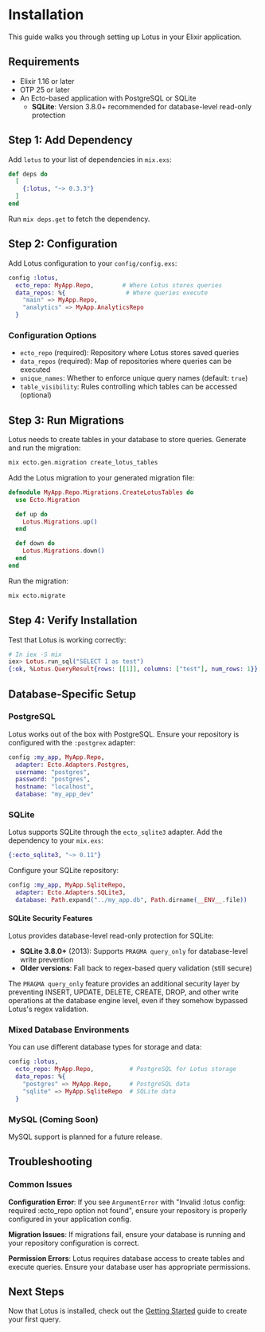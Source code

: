 # Installation

This guide walks you through setting up Lotus in your Elixir application.

## Requirements

- Elixir 1.16 or later
- OTP 25 or later
- An Ecto-based application with PostgreSQL or SQLite
  - **SQLite**: Version 3.8.0+ recommended for database-level read-only protection

## Step 1: Add Dependency

Add `lotus` to your list of dependencies in `mix.exs`:

```elixir
def deps do
  [
    {:lotus, "~> 0.3.3"}
  ]
end
```

Run `mix deps.get` to fetch the dependency.

## Step 2: Configuration

Add Lotus configuration to your `config/config.exs`:

```elixir
config :lotus,
  ecto_repo: MyApp.Repo,        # Where Lotus stores queries
  data_repos: %{                 # Where queries execute
    "main" => MyApp.Repo,
    "analytics" => MyApp.AnalyticsRepo
  }
```

### Configuration Options

- `ecto_repo` (required): Repository where Lotus stores saved queries
- `data_repos` (required): Map of repositories where queries can be executed
- `unique_names`: Whether to enforce unique query names (default: `true`)
- `table_visibility`: Rules controlling which tables can be accessed (optional)

## Step 3: Run Migrations

Lotus needs to create tables in your database to store queries. Generate and run the migration:

```bash
mix ecto.gen.migration create_lotus_tables
```

Add the Lotus migration to your generated migration file:

```elixir
defmodule MyApp.Repo.Migrations.CreateLotusTables do
  use Ecto.Migration

  def up do
    Lotus.Migrations.up()
  end

  def down do
    Lotus.Migrations.down()
  end
end
```

Run the migration:

```bash
mix ecto.migrate
```

## Step 4: Verify Installation

Test that Lotus is working correctly:

```elixir
# In iex -S mix
iex> Lotus.run_sql("SELECT 1 as test")
{:ok, %Lotus.QueryResult{rows: [[1]], columns: ["test"], num_rows: 1}}
```

## Database-Specific Setup

### PostgreSQL

Lotus works out of the box with PostgreSQL. Ensure your repository is configured with the `:postgrex` adapter:

```elixir
config :my_app, MyApp.Repo,
  adapter: Ecto.Adapters.Postgres,
  username: "postgres",
  password: "postgres",
  hostname: "localhost",
  database: "my_app_dev"
```

### SQLite

Lotus supports SQLite through the `ecto_sqlite3` adapter. Add the dependency to your `mix.exs`:

```elixir
{:ecto_sqlite3, "~> 0.11"}
```

Configure your SQLite repository:

```elixir
config :my_app, MyApp.SqliteRepo,
  adapter: Ecto.Adapters.SQLite3,
  database: Path.expand("../my_app.db", Path.dirname(__ENV__.file))
```

#### SQLite Security Features

Lotus provides database-level read-only protection for SQLite:

- **SQLite 3.8.0+** (2013): Supports `PRAGMA query_only` for database-level write prevention
- **Older versions**: Fall back to regex-based query validation (still secure)

The `PRAGMA query_only` feature provides an additional security layer by preventing INSERT, UPDATE, DELETE, CREATE, DROP, and other write operations at the database engine level, even if they somehow bypassed Lotus's regex validation.

### Mixed Database Environments

You can use different database types for storage and data:

```elixir
config :lotus,
  ecto_repo: MyApp.Repo,          # PostgreSQL for Lotus storage
  data_repos: %{
    "postgres" => MyApp.Repo,     # PostgreSQL data
    "sqlite" => MyApp.SqliteRepo  # SQLite data
  }
```

### MySQL (Coming Soon)

MySQL support is planned for a future release.

## Troubleshooting

### Common Issues

**Configuration Error**: If you see `ArgumentError` with "Invalid :lotus config: required :ecto_repo option not found", ensure your repository is properly configured in your application config.

**Migration Issues**: If migrations fail, ensure your database is running and your repository configuration is correct.

**Permission Errors**: Lotus requires database access to create tables and execute queries. Ensure your database user has appropriate permissions.

## Next Steps

Now that Lotus is installed, check out the [Getting Started](getting-started.md) guide to create your first query.
